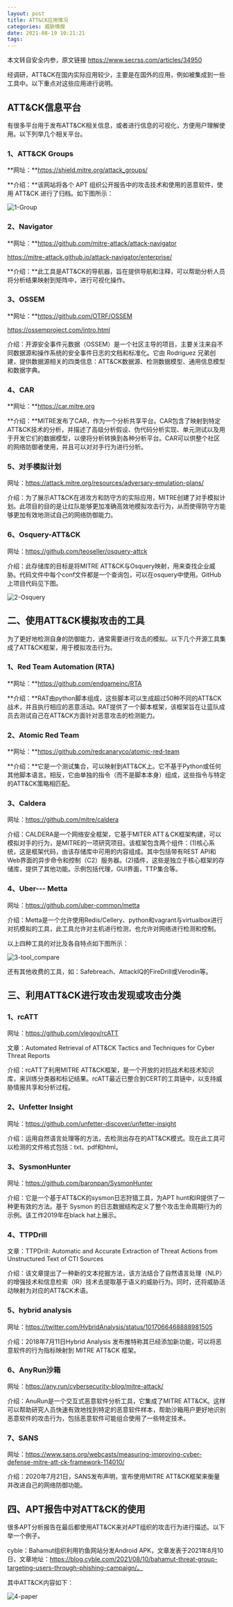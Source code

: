 ```yaml
---
layout: post
title: ATT&CK应用情况
categories: 威胁情报
date: 2021-08-19 10:21:21
tags:
---
```

本文转自安全内参，原文链接 https://www.secrss.com/articles/34950

经调研，ATT&CK在国内实际应用较少，主要是在国外的应用，例如被集成到一些工具中。以下重点对这些应用进行说明。


## ATT&CK信息平台

有很多平台用于发布ATT&CK相关信息，或者进行信息的可视化，方便用户理解使用。以下列举几个相关平台。

### 1、ATT&CK Groups

**网址：**https://shield.mitre.org/attack_groups/

**介绍：**该网站将各个 APT 组织公开报告中的攻击技术和使用的恶意软件，使用 ATT&CK 进行了归档。如下图所示：

![1-Group](/ATT&CK/1-Group.png)



### 2、Navigator

**网址：**https://github.com/mitre-attack/attack-navigator

https://mitre-attack.github.io/attack-navigator/enterprise/

 

**介绍：**此工具是ATT&CK的导航器，旨在提供导航和注释，可以帮助分析人员将分析结果映射到矩阵中，进行可视化操作。

### 3、OSSEM

**网址：**https://github.com/OTRF/OSSEM

https://ossemproject.com/intro.html

 

介绍：开源安全事件元数据（OSSEM）是一个社区主导的项目，主要关注来自不同数据源和操作系统的安全事件日志的文档和标准化。它由 Rodriguez 兄弟创建，提供数据源相关的四类信息：ATT&CK数据源、检测数据模型、通用信息模型和数据字典。

### 4、CAR

**网址：**https://car.mitre.org

**介绍：**MITRE发布了CAR，作为一个分析共享平台。CAR包含了映射到特定ATT&CK技术的分析，并描述了高级分析假设、伪代码分析实现、单元测试以及用于开发它们的数据模型，以便将分析转换到各种分析平台。CAR可以供整个社区的网络防御者使用，并且可以对对手行为进行分析。

 

### 5、对手模拟计划

网址：https://attack.mitre.org/resources/adversary-emulation-plans/

介绍：为了展示ATT&CK在进攻方和防守方的实际应用，MITRE创建了对手模拟计划。此项目的目的是让红队能够更加准确高效地模拟攻击行为，从而使得防守方能够更加有效地测试自己的网络防御能力。

 

### 6、Osquery-ATT&CK

网址：https://github.com/teoseller/osquery-attck

介绍：此存储库的目标是将MITRE ATT&CK与Osquery映射，用来查找企业威胁。代码文件中每个conf文件都是一个查询包，可以在osquery中使用。GitHub上项目代码见下图。

 ![2-Osquery](/ATT&CK/2-Osquery.png)



 

## 二、使用ATT&CK模拟攻击的工具

​    为了更好地检测自身的防御能力，通常需要进行攻击的模拟。以下几个开源工具集成了ATT&CK框架，用于模拟攻击行为。

### 1、Red Team Automation (RTA)

**网址：**https://github.com/endgameinc/RTA

**介绍：**RAT由python脚本组成，这些脚本可以生成超过50种不同的ATT&CK战术，并且执行相应的恶意活动。RAT提供了一个脚本框架，该框架旨在让蓝队成员去测试自己在ATT&CK方面针对恶意攻击的检测能力。

 

### 2、Atomic Red Team

**网址：**https://github.com/redcanaryco/atomic-red-team

**介绍：**它是一个测试集合，可以映射到ATT&CK上。它不基于Python或任何其他脚本语言。相反，它由单独的指令（而不是脚本本身）组成，这些指令与特定的ATT&CK策略相匹配。

 

### 3、Caldera

网址：https://github.com/mitre/caldera

介绍：CALDERA是一个网络安全框架，它基于MITER ATT＆CK框架构建，可以模拟对手的行为，是MITRE的一项研究项目。该框架包含两个组件：(1)核心系统，这是框架代码，由该存储库中可用的内容组成。其中包括带有REST API和Web界面的异步命令和控制（C2）服务器。(2)插件，这些是独立于核心框架的存储库，提供了其他功能。示例包括代理，GUI界面，TTP集合等。

### 4、Uber--- Metta

网址：https://github.com/uber-common/metta

介绍：Metta是一个允许使用Redis/Cellery、python和vagrant与virtualbox进行对抗模拟的工具，此工具允许对主机进行检测，也允许对网络进行检测和控制。

 

以上四种工具的对比及各自特点如下图所示：

![3-tool_compare](/ATT&CK/3-tool_compare.png)

还有其他收费的工具，如：Safebreach、AttackIQ的FireDrill或Verodin等。

 

## 三、利用ATT&CK进行攻击发现或攻击分类

### 1、rcATT

网址：https://github.com/vlegoy/rcATT

文章：Automated Retrieval of ATT&CK Tactics and Techniques for Cyber Threat Reports 

介绍：rcATT了利用MITRE ATT&CK框架，是一个开放的对抗战术和技术知识库，来训练分类器和标记结果。rcATT最近已整合到CERT的工具链中，以支持威胁情报共享和分析过程。

 

### 2、Unfetter Insight

网址：https://github.com/unfetter-discover/unfetter-insight

介绍：运用自然语言处理等的方法，去检测出存在的ATT&CK模式。现在此工具可以检测的文件格式包括：txt、pdf和html。

 

 

### 3、SysmonHunter

网址：https://github.com/baronpan/SysmonHunter

介绍：它是一个基于ATT&CK的sysmon日志狩猎工具，为APT hunt和IR提供了一种更有效的方法。基于 Sysmon 的日志数据结构定义了整个攻击生命周期行为的示例。该工作2019年在black hat上展示。

 

### 4、TTPDrill

文章：TTPDrill: Automatic and Accurate Extraction of Threat Actions from Unstructured Text of CTI Sources

介绍：该文章提出了一种新的文本挖掘方法，该方法结合了自然语言处理（NLP）的增强技术和信息检索（IR）技术去提取基于语义的威胁行为。同时，还将威胁活动映射为对应的ATT&CK术语。

 

### 5、hybrid analysis

网址：https://twitter.com/HybridAnalysis/status/1017066468888981505

介绍：2018年7月11日Hybrid Analysis 发布推特称其已经添加新功能，可以将恶意软件的行为指标映射到 MITRE ATT&CK 框架。

 

### 6、AnyRun沙箱

网址：https://any.run/cybersecurity-blog/mitre-attack/

介绍：AnuRun是一个交互式恶意软件分析工具，它集成了MITRE ATT&CK。这样可以帮助研究人员快速有效地找到特定的恶意软件样本，帮助沙箱用户更好地识别恶意软件的攻击行为，包括恶意软件可能组合使用了一些特定技术。

 

### 7、SANS

网址：https://www.sans.org/webcasts/measuring-improving-cyber-defense-mitre-att-ck-framework-114010/

介绍：2020年7月21日，SANS发布声明，宣布使用MITRE ATT&CK框架来衡量并改进自己的网络防御功能。

 

## 四、APT报告中对ATT&CK的使用

​    很多APT分析报告在最后都使用ATT&CK来对APT组织的攻击行为进行描述。以下举一个例子。

cyble：Bahamut组织利用钓鱼网站分发Android APK，文章发表于2021年8月10日，文章地址：https://blog.cyble.com/2021/08/10/bahamut-threat-group-targeting-users-through-phishing-campaign/。

其中ATT&CK内容如下：

![4-paper](/ATT&CK/4-paper.png)